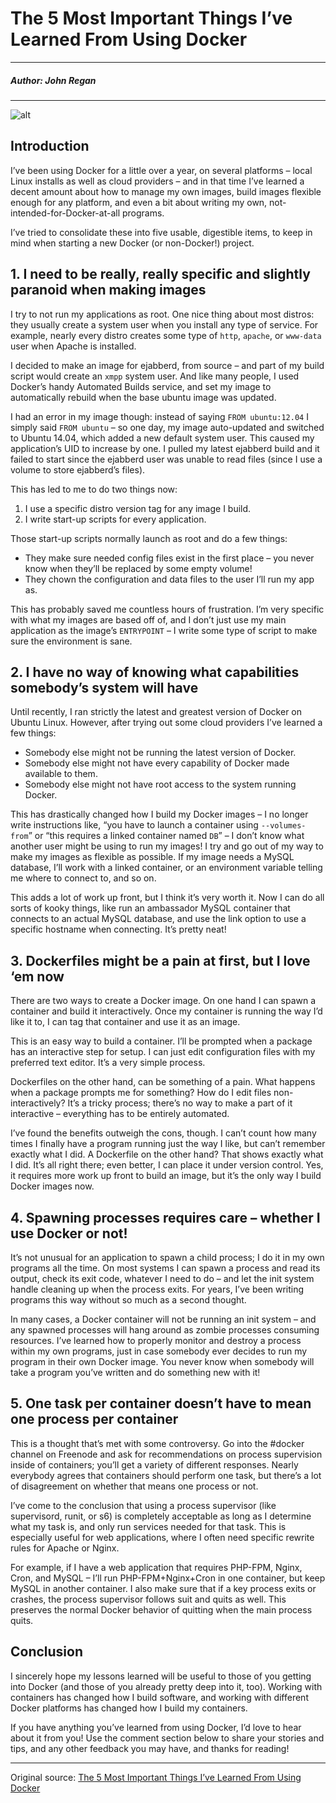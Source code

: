 # The 5 Most Important Things I’ve Learned From Using Docker

---

##### Author:  John Regan 

---

![alt](http://resource.docker.cn/5things.jpg)


## Introduction

I’ve been using Docker for a little over a year, on several platforms – local Linux installs as well as cloud providers – and in that time I’ve learned a decent amount about how to manage my own images, build images flexible enough for any platform, and even a bit about writing my own, not-intended-for-Docker-at-all programs.

I’ve tried to consolidate these into five usable, digestible items, to keep in mind when starting a new Docker (or non-Docker!) project.

## 1. I need to be really, really specific and slightly paranoid when making images

I try to not run my applications as root. One nice thing about most distros: they usually create a system user when you install any type of service. For example, nearly every distro creates some type of `http`, `apache`, or `www-data` user when Apache is installed.

I decided to make an image for ejabberd, from source – and part of my build script would create an `xmpp` system user. And like many people, I used Docker’s handy Automated Builds service, and set my image to automatically rebuild when the base ubuntu image was updated.

I had an error in my image though: instead of saying `FROM ubuntu:12.04` I simply said `FROM ubuntu` – so one day, my image auto-updated and switched to Ubuntu 14.04, which added a new default system user. This caused my
application’s UID to increase by one. I pulled my latest ejabberd
build and it failed to start since the ejabberd user was unable to read
files (since I use a volume to store ejabberd’s files).

This has led to me to do two things now:

1. I use a specific distro version tag for any image I build.
2. I write start-up scripts for every application.

Those start-up scripts normally launch as root and do a few things:

- They make sure needed config files exist in the first place – you never know when they’ll be replaced by some empty volume!
- They chown the configuration and data files to the user I’ll run my app as.

This has probably saved me countless hours of frustration. I’m very specific with what my images are based off of, and I don’t just use my main application as the image’s `ENTRYPOINT` – I write some type of script to make sure the
environment is sane.

## 2. I have no way of knowing what capabilities somebody’s system will have

Until recently, I ran strictly the latest and greatest version of Docker on Ubuntu Linux. However, after trying out some cloud providers I’ve learned a few things:

- Somebody else might not be running the latest version of Docker.
- Somebody else might not have every capability of Docker made available to them.
- Somebody else might not have root access to the system running Docker.

This has drastically changed how I build my Docker images – I no longer write instructions like, “you have to launch a container using `--volumes-from`” or “this requires a linked container named `DB`” – I don’t know what another user might be using to run my images! I try and go out of my way to make my images as flexible as possible. If my image needs a MySQL database, I’ll work with a linked container, or an environment variable telling me where to connect to, and so on.

This adds a lot of work up front, but I think it’s very worth it. Now I can do all sorts of kooky things, like run an ambassador MySQL container that connects to an actual MySQL database, and use the link option to use a specific hostname when connecting. It’s pretty neat!

## 3. Dockerfiles might be a pain at first, but I love ‘em now

There are two ways to create a Docker image. On one hand I can spawn a container and build it interactively. Once my container is running the way I’d like it to, I can tag that container and use it as an image.

This is an easy way to build a container. I’ll be prompted when a package has an interactive step for setup. I can just edit configuration files with my preferred text editor. It’s a very simple process.

Dockerfiles on the other hand, can be something of a pain. What happens when a package prompts me for something? How do I edit files non-interactively? It’s a tricky process; there’s no way to make a part of it interactive – everything has to be entirely automated.

I’ve found the benefits outweigh the cons, though. I can’t count how many times I finally have a program running just the way I like, but can’t remember exactly what I did. A Dockerfile on the other hand? That shows exactly what I did. It’s all right there; even better, I can place it under version control. Yes, it requires more work up front to build an image, but it’s the only way I build Docker images now.

## 4. Spawning processes requires care – whether I use Docker or not!

It’s not unusual for an application to spawn a child process; I do it in my own programs all the time. On most systems I can spawn a process and read its output, check its exit code, whatever I need to do – and let the init system handle cleaning up when the process exits. For years, I’ve been writing programs this way without so much as a second thought.

In many cases, a Docker container will not be running an init system – and any spawned processes will hang around as zombie processes consuming resources. I’ve learned how to properly monitor and destroy a process within my own programs, just in case somebody ever decides to run my program in their own Docker image. You never know when somebody will take a program you’ve written and do something new with it!

## 5. One task per container doesn’t have to mean one process per container

This is a thought that’s met with some controversy. Go into the #docker
channel on Freenode and ask for recommendations on process supervision inside of containers; you’ll get a variety of different responses. Nearly everybody agrees that containers should perform one task, but there’s a lot of disagreement on whether that means one process or not.

I’ve come to the conclusion that using a process supervisor (like supervisord, runit, or s6) is completely acceptable as long as I determine what my task is, and only run services needed for that task. This is especially useful for web applications, where I often need specific rewrite rules for Apache or Nginx.

For example, if I have a web application that requires PHP-FPM, Nginx, Cron, and MySQL – I’ll run PHP-FPM+Nginx+Cron in one container, but keep MySQL in another container. I also make sure that if a key process exits or crashes, the process supervisor follows suit and quits as well. This preserves the normal Docker behavior of quitting when the main process quits.

## Conclusion

I sincerely hope my lessons learned will be useful to those of you getting into Docker (and those of you already pretty deep into it, too). Working with containers has changed how I build software, and working with different Docker platforms has changed how I build my containers.

If you have anything you’ve learned from using Docker, I’d love to hear about it from you! Use the comment section below to share your stories and tips, and any other feedback you may have, and thanks for reading!

---

Original source: [The 5 Most Important Things I’ve Learned From Using Docker](http://blog.tutum.co/2014/10/28/the-5-most-important-things-ive-learned-from-using-docker/)

